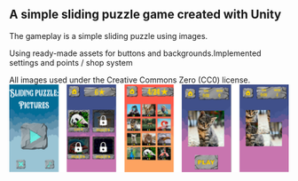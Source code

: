 ## A simple sliding puzzle game created with Unity
The gameplay is a simple sliding puzzle using images.

Using ready-made assets for buttons and backgrounds.Implemented settings and points / shop system

All images used under the Creative Commons Zero (CC0) license.
![alt text](https://github.com/LevProg/sliding-puzzle/blob/main/slide1.png?raw=true)
